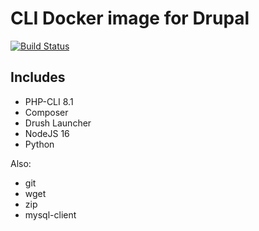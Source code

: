 # CLI Docker image for Drupal

[![Build Status](https://travis-ci.org/chirripo/cli.svg?branch=7.4)](https://travis-ci.org/chirripo/cli)


## Includes

- PHP-CLI 8.1
- Composer
- Drush Launcher
- NodeJS 16
- Python

Also:

- git
- wget
- zip
- mysql-client
